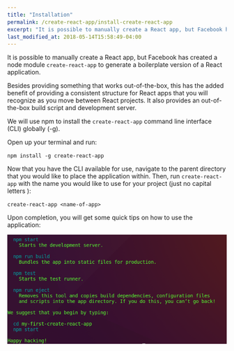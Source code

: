 ```yaml
---
title: "Installation"
permalink: /create-react-app/install-create-react-app
excerpt: "It is possible to manually create a React app, but Facebook has created a node module create-react-app to generate a boilerplate version of a React application."
last_modified_at: 2018-05-14T15:58:49-04:00
---
```


It is possible to manually create a React app, but Facebook has created a node module `create-react-app` to generate a boilerplate version of a React application.

Besides providing something that works out-of-the-box, this has the added benefit of providing a consistent structure for React apps that you will recognize as you move between React projects. It also provides an out-of-the-box build script and development server.

We will use npm to install the `create-react-app` command line interface (CLI) globally (-g).

Open up your terminal and run:

```
npm install -g create-react-app
```

Now that you have the CLI available for use, navigate to the parent directory that you would like to place the application within. Then, run `create-react-app` with the name you would like to use for your project (just no capital letters ):

```
create-react-app <name-of-app>
```

Upon completion, you will get some quick tips on how to use the application:

![Install Create React App](/assets/images/install-create-react-app.png)